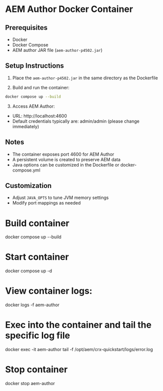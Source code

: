 # AEM Author Docker Container

## Prerequisites
- Docker
- Docker Compose
- AEM author JAR file (`aem-author-p4502.jar`)

## Setup Instructions

1. Place the `aem-author-p4502.jar` in the same directory as the Dockerfile

2. Build and run the container:
```bash
docker compose up --build
```

3. Access AEM Author:
- URL: http://localhost:4600
- Default credentials typically are: admin/admin (please change immediately)

## Notes
- The container exposes port 4600 for AEM Author
- A persistent volume is created to preserve AEM data
- Java options can be customized in the Dockerfile or docker-compose.yml

## Customization
- Adjust `JAVA_OPTS` to tune JVM memory settings
- Modify port mappings as needed




# Build container
docker compose up --build
# Start container
docker compose up -d
# View container logs:
docker logs -f aem-author
# Exec into the container and tail the specific log file
docker exec -it aem-author tail -f /opt/aem/crx-quickstart/logs/error.log
# Stop container
 docker stop aem-author
